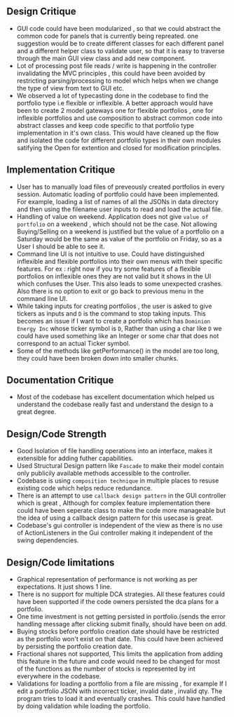 ## Design Critique
- GUI code could have been modularized , so that we could abstract the common code for panels that is currently being repreated. one suggestion would be to create different classes for each different panel and a different helper class to validate user, so that it is easy to traverse through the main GUI view class and add new component.
- Lot of processing post file reads / write is happening in the controller invalidating the MVC principles , this could have been avoided by restricting parsing/processing to model which helps when we change the type of view from text to GUI etc.
- We observed a lot of typecasting done in the codebase to find the portfolio type i.e flexible or inflexible. A better approach would have been to create 2 model gateways one for flexible portfolios , one for inflexible portfolios and use composition to abstract common code into abstract classes and keep code specific to that portfolio type implementation in it's own class. This would have cleaned up the flow and isolated the code for different portfolio types in their own modules satifying the Open for extention and closed for modification principles.


## Implementation Critique

- User has to manually load files of preveously created portfolios in every session. Automatic loading of portfolio could have been implemented. For example, loading a list of names of all the JSONs in data directory and then using the filename user inputs to read and load the actual file.
- Handling of value on weekend. Application does not give ```value of portfolio``` on a weekend , which should not be the case. Not allowing Buying/Selling on a weekend is justified but the value of a portfolio on a Saturday would be the same as value of the portfolio on Friday, so as a User I should be able to see it.
-  Command line UI is not intuitive to use. Could have distinguished inflexible and flexible portfolios into their own menus with their specific features. For ex : right now if you try some features of a flexible portfolios on inflexible ones they are not valid but it shows in the UI which confuses the User. This also leads to some unexpected crashes. Also there is no option to exit or go back to previous menu in the command line UI.
- While taking inputs for creating portfolios , the user is asked to give tickers as inputs and ```D``` is the command to stop taking inputs. This becomes an issue if I want to create a portfolio which has ```Dominion Energy Inc``` whose ticker symbol is ```D```, Rather than using a char like ```D``` we could have used something like an Integer or some char that does not correspond to an actual Ticker symbol.
- Some of the methods like getPerformance() in the model are too long, they could have been broken down into smaller chunks.


## Documentation Critique
- Most of the codebase has excellent documentation which helped us understand the codebase really fast and understand the design to a great degree.


## Design/Code Strength

- Good Isolation of file handling operations into an interface, makes it extensible for adding futher capabilities.
- Used Structural Design pattern like ```Fascade``` to make their model contain only publicily available methods accessible to the controller.
- Codebase is using ```composition technique``` in multiple places to resuse existing code which helps reduce redundance.
- There is an attempt to use ```callback design pattern```  in the GUI controller which is great , Although for complex feature implementation there could have been seperate class to make the code more manageable but the idea of using a callback design pattern for this usecase is great.
- Codebase's gui controller is independent of the view as there is no use of ActionListeners in the Gui controller making it independent of the swing dependencies.

## Design/Code limitations

- Graphical representation of performance is not working as per expectations. It just shows 1 line.
- There is no support for multiple DCA strategies. All these features could have been supported if the code owners persisted the dca plans for a portfolio.
- One time investment is not getting persisted in portfolio.(sends the error handling message after clicking submit finally, should have been on add.
-  Buying stocks before portfolio creation date should have be restricted as the portfolio won't exist on that date. This could have been achieved by persisting the portfolio creation date.
- Fractional shares not supported, This limits the application from adding this feature in the future and code would need to be changed for most of the functions as the number of stocks is represented by int everywhere in the codebase.
- Validations for loading a portfolio from a file are missing , for example If I edit a portfolio JSON with incorrect ticker, invalid date , invalid qty. The program tries to load it and eventually crashes. This could have handled by doing validation while loading the portfolio.


